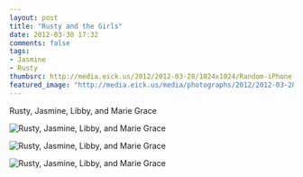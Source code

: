 ```yaml
---
layout: post
title: "Rusty and the Girls"
date: 2012-03-30 17:32
comments: false
tags: 
- Jasmine
- Rusty
thumbsrc: http://media.eick.us/2012/2012-03-28/1024x1024/Random-iPhone-7.jpg
featured_image: "http://media.eick.us/media/photographs/2012/2012-03-28/Random-iPhone-7.jpg"
---
```

Rusty, Jasmine, Libby, and Marie Grace



![Rusty, Jasmine, Libby, and Marie Grace](http://media.eick.us/media/photographs/2012/2012-03-28/Random-iPhone-7.jpg)
  




![Rusty, Jasmine, Libby, and Marie Grace](http://media.eick.us/media/photographs/2012/2012-03-28/Random-iPhone-6.jpg)
  




![Rusty, Jasmine, Libby, and Marie Grace](http://media.eick.us/media/photographs/2012/2012-03-28/Random-iPhone-5.jpg)
  

